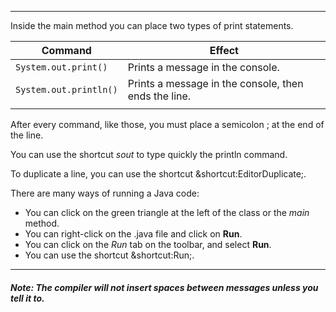 
***
Inside the main method you can place two types of print statements.

| Command              | Effect                                               |
|----------------------|------------------------------------------------------|
| `System.out.print()`   | Prints a message in the console.                     |
| `System.out.println()` | Prints a message in the console, then ends the line. |
|                      |                                                      |
After every command, like those, you must
place a semicolon \; at the end of the line.

You can use the shortcut *sout* to type quickly the println command.

To duplicate a line, you can use the shortcut &shortcut:EditorDuplicate;.

There are many ways of running a Java code:
- You can click on the green triangle at the left of the class or the *main* method.
- You can right-click on the .java file and click on **Run**.
- You can click on the *Run* tab on the toolbar, and select **Run**.
- You can use the shortcut &shortcut:Run;.

---
##### Note: The compiler will not insert spaces between messages unless you tell it to.